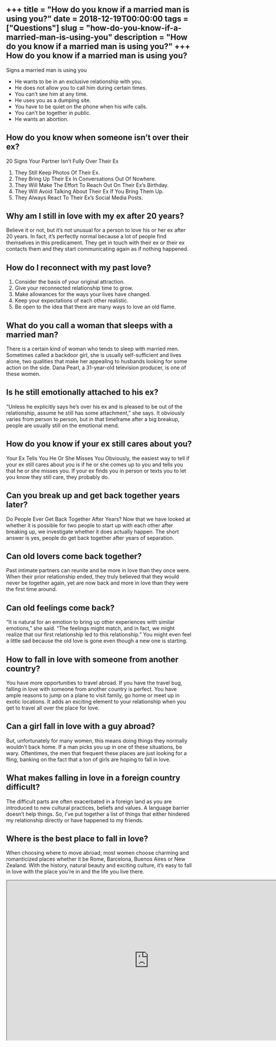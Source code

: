 +++
title = "How do you know if a married man is using you?"
date = 2018-12-19T00:00:00
tags = ["Questions"]
slug = "how-do-you-know-if-a-married-man-is-using-you"
description = "How do you know if a married man is using you?"
+++
How do you know if a married man is using you?
----------------------------------------------

Signs a married man is using you

- He wants to be in an exclusive relationship with you.
- He does not allow you to call him during certain times.
- You can’t see him at any time.
- He uses you as a dumping site.
- You have to be quiet on the phone when his wife calls.
- You can’t be together in public.
- He wants an abortion.

How do you know when someone isn’t over their ex?
-------------------------------------------------

20 Signs Your Partner Isn’t Fully Over Their Ex

1. They Still Keep Photos Of Their Ex.
2. They Bring Up Their Ex In Conversations Out Of Nowhere.
3. They Will Make The Effort To Reach Out On Their Ex’s Birthday.
4. They Will Avoid Talking About Their Ex If You Bring Them Up.
5. They Always React To Their Ex’s Social Media Posts.

Why am I still in love with my ex after 20 years?
-------------------------------------------------

Believe it or not, but it’s not unusual for a person to love his or her ex after 20 years. In fact, it’s perfectly normal because a lot of people find themselves in this predicament. They get in touch with their ex or their ex contacts them and they start communicating again as if nothing happened.

How do I reconnect with my past love?
-------------------------------------

1. Consider the basis of your original attraction.
2. Give your reconnected relationship time to grow.
3. Make allowances for the ways your lives have changed.
4. Keep your expectations of each other realistic.
5. Be open to the idea that there are many ways to love an old flame.

What do you call a woman that sleeps with a married man?
--------------------------------------------------------

There is a certain kind of woman who tends to sleep with married men. Sometimes called a backdoor girl, she is usually self-sufficient and lives alone, two qualities that make her appealing to husbands looking for some action on the side. Dana Pearl, a 31-year-old television producer, is one of these women.

Is he still emotionally attached to his ex?
-------------------------------------------

“Unless he explicitly says he’s over his ex and is pleased to be out of the relationship, assume he still has some attachment,” she says. It obviously varies from person to person, but in that timeframe after a big breakup, people are usually still on the emotional mend.

How do you know if your ex still cares about you?
-------------------------------------------------

Your Ex Tells You He Or She Misses You Obviously, the easiest way to tell if your ex still cares about you is if he or she comes up to you and tells you that he or she misses you. If your ex finds you in person or texts you to let you know they still care, they probably do.

Can you break up and get back together years later?
---------------------------------------------------

Do People Ever Get Back Together After Years? Now that we have looked at whether it is possible for two people to start up with each other after breaking up, we investigate whether it does actually happen. The short answer is yes, people do get back together after years of separation.

Can old lovers come back together?
----------------------------------

Past intimate partners can reunite and be more in love than they once were. When their prior relationship ended, they truly believed that they would never be together again, yet are now back and more in love than they were the first time around.

Can old feelings come back?
---------------------------

“It is natural for an emotion to bring up other experiences with similar emotions,” she said. “The feelings might match, and in fact, we might realize that our first relationship led to this relationship.” You might even feel a little sad because the old love is gone even though a new one is starting.

How to fall in love with someone from another country?
------------------------------------------------------

You have more opportunities to travel abroad. If you have the travel bug, falling in love with someone from another country is perfect. You have ample reasons to jump on a plane to visit family, go home or meet up in exotic locations. It adds an exciting element to your relationship when you get to travel all over the place for love.

Can a girl fall in love with a guy abroad?
------------------------------------------

But, unfortunately for many women, this means doing things they normally wouldn’t back home. If a man picks you up in one of these situations, be wary. Oftentimes, the men that frequent these places are just looking for a fling, banking on the fact that a ton of girls are hoping to fall in love.

What makes falling in love in a foreign country difficult?
----------------------------------------------------------

The difficult parts are often exacerbated in a foreign land as you are introduced to new cultural practices, beliefs and values. A language barrier doesn’t help things. So, I’ve put together a list of things that either hindered my relationship directly or have happened to my friends.

Where is the best place to fall in love?
----------------------------------------

When choosing where to move abroad, most women choose charming and romanticized places whether it be Rome, Barcelona, Buenos Aires or New Zealand. With the history, natural beauty and exciting culture, it’s easy to fall in love with the place you’re in and the life you live there.

<iframe allow="accelerometer; autoplay; clipboard-write; encrypted-media; gyroscope; picture-in-picture" allowfullscreen="" class="__youtube_prefs__  epyt-is-override  no-lazyload" data-no-lazy="1" data-origheight="433" data-origwidth="770" data-skipgform_ajax_framebjll="" height="433" id="_ytid_85845" loading="lazy" src="https://www.youtube.com/embed/opCf3mp24dE?enablejsapi=1&autoplay=0&cc_load_policy=0&cc_lang_pref=&iv_load_policy=1&loop=0&modestbranding=0&rel=1&fs=1&playsinline=0&autohide=2&theme=dark&color=red&controls=1&" title="YouTube player" width="770"></iframe>